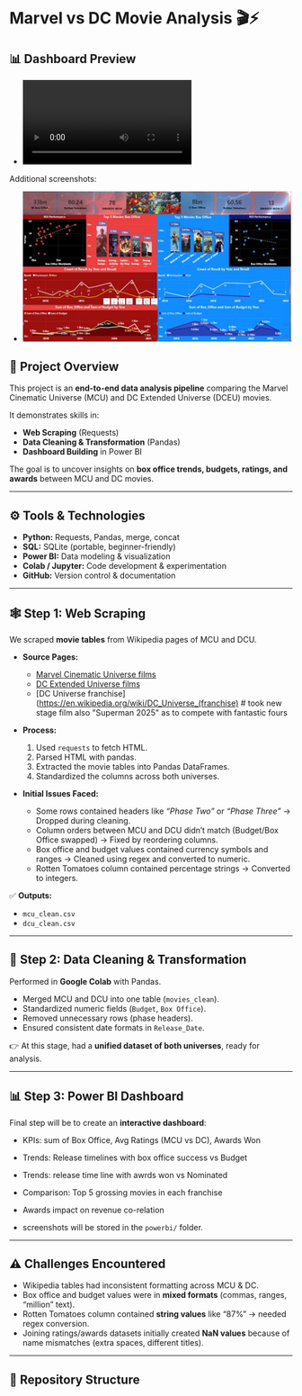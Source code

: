# Marvel vs DC Movie Analysis 🎬⚡  

## 📊 Dashboard Preview

- ![](data/videomcdc.mp4)

Additional screenshots:
- ![](data/NewMCDC.JPG)


## 📌 Project Overview  
This project is an **end-to-end data analysis pipeline** comparing the Marvel Cinematic Universe (MCU) and DC Extended Universe (DCEU) movies.  

It demonstrates skills in:  
- **Web Scraping** (Requests)  
- **Data Cleaning & Transformation** (Pandas)  
- **Dashboard Building** in Power BI  

The goal is to uncover insights on **box office trends, budgets, ratings, and awards** between MCU and DC movies.  

---

## ⚙️ Tools & Technologies  
- **Python:** Requests, Pandas, merge, concat 
- **SQL:** SQLite (portable, beginner-friendly)  
- **Power BI:** Data modeling & visualization  
- **Colab / Jupyter:** Code development & experimentation  
- **GitHub:** Version control & documentation  

---

## 🕸️ Step 1: Web Scraping  
We scraped **movie tables** from Wikipedia pages of MCU and DCU.  

- **Source Pages:**  
  - [Marvel Cinematic Universe films](https://en.wikipedia.org/wiki/Marvel_Cinematic_Universe)  
  - [DC Extended Universe films](https://en.wikipedia.org/wiki/DC_Extended_Universe)
  - [DC Universe franchise](https://en.wikipedia.org/wiki/DC_Universe_(franchise) # took new stage film also "Superman 2025" as to compete with fantastic fours

- **Process:**  
  1. Used `requests` to fetch HTML.  
  2. Parsed HTML with pandas.  
  3. Extracted the movie tables into Pandas DataFrames.  
  4. Standardized the columns across both universes.  

- **Initial Issues Faced:**  
  - Some rows contained headers like *“Phase Two”* or *“Phase Three”* → Dropped during cleaning.  
  - Column orders between MCU and DCU didn’t match (Budget/Box Office swapped) → Fixed by reordering columns.  
  - Box office and budget values contained currency symbols and ranges → Cleaned using regex and converted to numeric.  
  - Rotten Tomatoes column contained percentage strings → Converted to integers.  

✅ **Outputs:**  
- `mcu_clean.csv`  
- `dcu_clean.csv`  

---

## 🧹 Step 2: Data Cleaning & Transformation  
Performed in **Google Colab** with Pandas.  

- Merged MCU and DCU into one table (`movies_clean`).  
- Standardized numeric fields (`Budget`, `Box Office`).  
- Removed unnecessary rows (phase headers).  
- Ensured consistent date formats in `Release_Date`.  

👉 At this stage, had a **unified dataset of both universes**, ready for analysis.  


---

## 📊 Step 3: Power BI Dashboard  
Final step will be to create an **interactive dashboard**:  
- KPIs:  sum of Box Office, Avg Ratings (MCU vs DC), Awards Won
- Trends: Release timelines with box office success vs Budget
- Trends: release time line with awrds won vs Nominated
- Comparison: Top 5 grossing movies in each franchise  
- Awards impact on revenue  co-relation

- screenshots will be stored in the `powerbi/` folder.  

---

## ⚠️ Challenges Encountered  
- Wikipedia tables had inconsistent formatting across MCU & DC.  
- Box office and budget values were in **mixed formats** (commas, ranges, “million” text).  
- Rotten Tomatoes column contained **string values** like “87%” → needed regex conversion.  
- Joining ratings/awards datasets initially created **NaN values** because of name mismatches (extra spaces, different titles).  

---

## 📂 Repository Structure  
